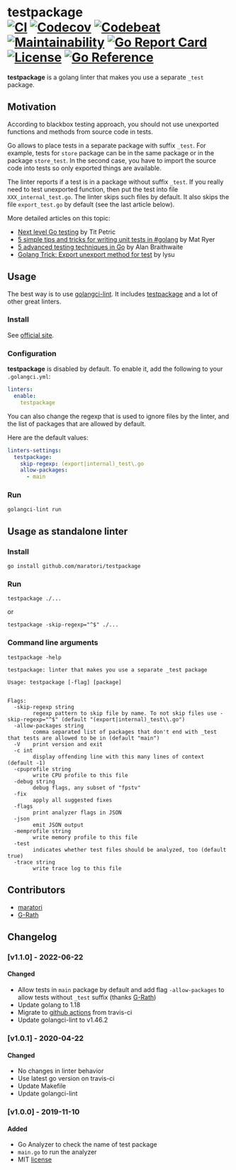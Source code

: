 # testpackage <br> [![CI][ci-img]][ci-link] [![Codecov][codecov-img]][codecov-link] [![Codebeat][codebeat-img]][codebeat-link] [![Maintainability][codeclimate-img]][codeclimate-link] [![Go Report Card][goreportcard-img]][goreportcard-link] [![License][license-img]][license-link] [![Go Reference][godoc-img]][godoc-link]

**testpackage** is a golang linter that makes you use a separate `_test` package.

## Motivation

According to blackbox testing approach, you should not use unexported functions and methods from source code in tests.

Go allows to place tests in a separate package with suffix `_test`.
For example, tests for `store` package can be in the same package or in the package `store_test`.
In the second case, you have to import the source code into tests so only exported things are available.

The linter reports if a test is in a package without suffix `_test`.
If you really need to test unexported function, then put the test into file `XXX_internal_test.go`.
The linter skips such files by default.
It also skips the file `export_test.go` by default (see the last article below).

More detailed articles on this topic:
 * [Next level Go testing](https://scene-si.org/2019/04/15/next-level-go-testing#public-vs-private-tests-apis) by Tit Petric
 * [5 simple tips and tricks for writing unit tests in #golang](https://medium.com/@matryer/5-simple-tips-and-tricks-for-writing-unit-tests-in-golang-619653f90742) by Mat Ryer
 * [5 advanced testing techniques in Go](https://segment.com/blog/5-advanced-testing-techniques-in-go/#use-a-separate-test-package) by Alan Braithwaite
 * [Golang Trick: Export unexport method for test](https://medium.com/@robiplus/golang-trick-export-for-test-aa16cbd7b8cd) by lysu

## Usage

The best way is to use [golangci-lint](https://golangci-lint.run/). It includes [testpackage](https://golangci-lint.run/usage/linters/#list-item-testpackage) and a lot of other great linters.

### Install
See [official site](https://golangci-lint.run/usage/install/).

### Configuration
**testpackage** is disabled by default. To enable it, add the following to your `.golangci.yml`:
```yaml
linters:
  enable:
    testpackage
```

You can also change the regexp that is used to ignore files by the linter,
and the list of packages that are allowed by default.

Here are the default values:
```yaml
linters-settings:
  testpackage:
    skip-regexp: (export|internal)_test\.go
    allow-packages:
      - main
```

### Run
```shell script
golangci-lint run
```

## Usage as standalone linter

### Install
```shell script
go install github.com/maratori/testpackage
```

### Run
```shell script
testpackage ./...
```
or
```shell script
testpackage -skip-regexp="^$" ./...
```

### Command line arguments
```shell script
testpackage -help
```
```
testpackage: linter that makes you use a separate _test package

Usage: testpackage [-flag] [package]


Flags:
  -skip-regexp string
        regexp pattern to skip file by name. To not skip files use -skip-regexp="^$" (default "(export|internal)_test\\.go")
  -allow-packages string
        comma separated list of packages that don't end with _test that tests are allowed to be in (default "main")
  -V    print version and exit
  -c int
        display offending line with this many lines of context (default -1)
  -cpuprofile string
        write CPU profile to this file
  -debug string
        debug flags, any subset of "fpstv"
  -fix
        apply all suggested fixes
  -flags
        print analyzer flags in JSON
  -json
        emit JSON output
  -memprofile string
        write memory profile to this file
  -test
        indicates whether test files should be analyzed, too (default true)
  -trace string
        write trace log to this file
```

## Contributors
* [maratori](https://github.com/maratori)
* [G-Rath](https://github.com/G-Rath)

## Changelog

### [v1.1.0] - 2022-06-22

#### Changed
* Allow tests in `main` package by default and add flag `-allow-packages` to allow tests without `_test` suffix (thanks [G-Rath](https://github.com/G-Rath))
* Update golang to 1.18
* Migrate to [github actions](https://github.com/maratori/testpackage/actions/workflows/ci.yaml) from travis-ci
* Update golangci-lint to v1.46.2

### [v1.0.1] - 2020-04-22

#### Changed
* No changes in linter behavior
* Use latest go version on travis-ci
* Update Makefile
* Update golangci-lint

### [v1.0.0] - 2019-11-10

#### Added
* Go Analyzer to check the name of test package
* `main.go` to run the analyzer
* MIT [license](LICENSE)


[ci-img]: https://github.com/maratori/testpackage/actions/workflows/ci.yaml/badge.svg
[ci-link]: https://github.com/maratori/testpackage/actions/workflows/ci.yaml
[codecov-img]: https://codecov.io/gh/maratori/testpackage/branch/main/graph/badge.svg?token=Pa334H8xEh
[codecov-link]: https://codecov.io/gh/maratori/testpackage
[codebeat-img]: https://codebeat.co/badges/c5ab864e-dbe5-424a-93ae-75ad98c1ea55
[codebeat-link]: https://codebeat.co/projects/github-com-maratori-testpackage-main
[codeclimate-img]: https://api.codeclimate.com/v1/badges/bf753d7560c8e4aa5cf0/maintainability
[codeclimate-link]: https://codeclimate.com/github/maratori/testpackage/maintainability
[goreportcard-img]: https://goreportcard.com/badge/github.com/maratori/testpackage
[goreportcard-link]: https://goreportcard.com/report/github.com/maratori/testpackage
[license-img]: https://img.shields.io/github/license/maratori/testpackage.svg
[license-link]: /LICENSE
[godoc-img]: https://pkg.go.dev/badge/github.com/maratori/testpackage.svg
[godoc-link]: https://pkg.go.dev/github.com/maratori/testpackage